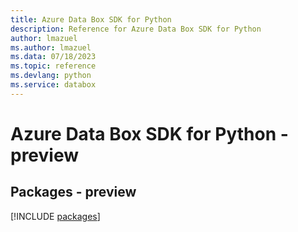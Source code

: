 ```yaml
---
title: Azure Data Box SDK for Python
description: Reference for Azure Data Box SDK for Python
author: lmazuel
ms.author: lmazuel
ms.data: 07/18/2023
ms.topic: reference
ms.devlang: python
ms.service: databox
---
```

# Azure Data Box SDK for Python - preview
## Packages - preview
[!INCLUDE [packages](data-box-index.md)]